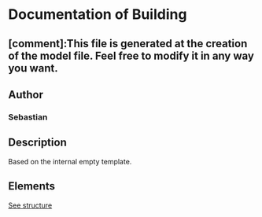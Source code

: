 # Documentation of Building

[comment]:This file is generated at the creation of the model file. Feel free to modify it in any way you want. 
---

## Author
### Sebastian

## Description

Based on the internal empty template.

## Elements

[See structure](Building_structure.md)

